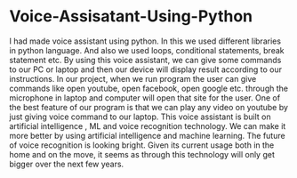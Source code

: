# Voice-Assisatant-Using-Python

I had made voice assistant using python. In this we used different libraries in python language. And also we used loops, conditional statements, break statement etc.
By using this voice assistant, we can give some commands to our PC or laptop and then our device will display result according to our instructions. In our project, when we run program the user can give commands like open youtube, open facebook, open google etc. through the microphone in laptop and computer will open that site for the user. One of the best feature of our program is that we can play any video on youtube by just giving voice command to our laptop.
This voice assistant is built on artificial intelligence , ML and voice recognition technology. We can make it more better by 
using artificial intelligence and machine learning.
The future of voice recognition is looking bright. Given its current usage both in the home and on the move, it seems as through this technology will only get bigger over the next few years.   
